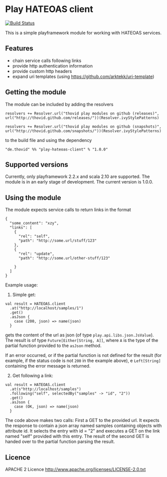 Play HATEOAS client
=================
[![Build Status](https://travis-ci.org/thovid/play-hateoas-client.svg?branch=master)](https://travis-ci.org/thovid/play-hateoas-client)


This is a simple playframework module for working with HATEOAS services.

Features
------------------
   * chain service calls following links
   * provide http authentication information
   * provide custom http headers
   * expand uri templates (using https://github.com/arktekk/uri-template)

Getting the module
------------------

The module can be included by adding the resolvers

```
resolvers += Resolver.url("thovid play modules on github (releases)", url("http://thovid.github.com/releases/"))(Resolver.ivyStylePatterns)

resolvers += Resolver.url("thovid play modules on github (snapshots)", url("http://thovid.github.com/snapshots/"))(Resolver.ivyStylePatterns)
```

to the build file and using the dependency

```
"de.thovid" %% "play-hateoas-client" % "1.0.0"
```

Supported versions
------------------

Currently, only playframework 2.2.x and scala 2.10 are supported. The module is in an early stage of development. The current version is 1.0.0.


Using the module
------------------

The module expects service calls to return links in the format

```
{
  "some_content": "xzy",
  "links": [
    {
	  "rel": "self",
	  "path": "http://some.url/stuff/123"
	},
	{
	  "rel": "update",
	  "path": "http://some.url/other-stuff/123"
	
	}
  ]
}
```

Example usage:

1) Simple get:
```
val result = HATEOAS.client
  .at("http://localhost/samples/1")
  .get()
  .asJson {
    case (200, json) => name(json)
  }
```

gets the content of the url as json (of type ```play.api.libs.json.JsValue```). The result is of type ```Future[Either[String, A]]```, where ```A``` is the type of the partial function provided to the ```asJson``` method.

If an error occurred, or if the partial function is not defined for the result (for example, if the status code is not ```200``` in the example above), e ```Left[String]``` containing the error message is returned.

2) Get following a link:

```
val result = HATEOAS.client  
  .at(s"http://localhost/samples")
  .following("self", selectedBy("samples" -> "id", "2"))
  .get()
  .asJson {
    case (OK, json) => name(json)
  }
```

The code above makes two calls: First a GET to the provided url. It expects the response to contain a json array named samples containing objects with attribute id. It selects the entry with id = "2" and executes a GET on the link named "self" provided with this entry. The result of the second GET is handed over to the partial function parsing the result.

Licence
------------------
APACHE 2 Licence 
http://www.apache.org/licenses/LICENSE-2.0.txt